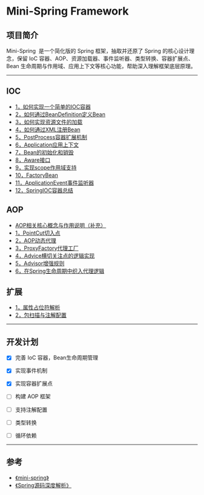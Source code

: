 # Mini-Spring Framework


## 项目简介

Mini-Spring  是一个简化版的 Spring 框架，抽取并还原了 Spring 的核心设计理念，保留 IoC 容器、AOP、资源加载器、事件监听器、类型转换、容器扩展点、Bean 生命周期与作用域、应用上下文等核心功能，帮助深入理解框架底层原理。

---

## IOC

- [1，如何实现一个简单的IOC容器](document/IOC/1，如何实现一个简单的IOC容器.md)
- [2，如何通过BeanDefinition定义Bean](document/IOC/2，如何通过BeanDefinition定义Bean.md)
- [3，如何实现资源文件的加载](document/IOC/3，如何实现资源文件的加载.md)
- [4，如何通过XML注册Bean](document/IOC/4，如何通过XML注册Bean.md)
- [5，PostProcess容器扩展机制](document/IOC/5，PostProcess容器扩展机制.md)
- [6，Application应用上下文](document/IOC/6，Application应用上下文.md)
- [7，Bean的初始化和销毁](document/IOC/7，Bean的初始化和销毁.md)
- [8，Aware接口](document/IOC/8，Aware接口.md)
- [9，实现scope作用域支持](document/IOC/9，实现scope作用域支持.md)
- [10，FactoryBean](document/IOC/10，FactoryBean.md)
- [11，ApplicationEvent事件监听器](document/IOC/9，实现scope作用域支持.md)
- [12，SpringIOC容器总结](document/IOC/12，SpringIOC容器总结.md)

## AOP

-  [AOP相关核心概念与作用说明（补充）](document/AOP/AOP相关核心概念与作用说明（补充）.md)
- [1，PointCut切入点](document/AOP/1，PointCut切入点.md)
- [2，AOP动态代理](document/AOP/2，AOP动态代理.md)
- [3，ProxyFactory代理工厂](document/AOP/3，ProxyFactory代理工厂类.md)
- [4，Advice横切关注点的逻辑实现](document/AOP/4，Advice横切关注点的逻辑实现.md)
- [5，Advisor增强规则](document/AOP/5，Advisor增强规则.md)
- [6，在Spring生命周期中织入代理逻辑](document/AOP/6，在Spring生命周期中织入代理逻辑.md)


## 扩展

- [1，属性占位符解析](document/扩展/1，属性占位符解析.md)
- [2，包扫描与注解配置](document/扩展/2，包扫描与注解配置.md)


---

## 开发计划

- [x] 完善 IoC 容器，Bean生命周期管理
- [x] 实现事件机制
- [x] 实现容器扩展点
- [ ] 构建 AOP 框架
- [ ] 支持注解配置
- [ ] 类型转换
- [ ] 循环依赖


---

## 参考

- [《mini-spring》](https://github.com/DerekYRC/mini-spring)
- [《Spring源码深度解析》](https://book.douban.com/subject/25866350/)